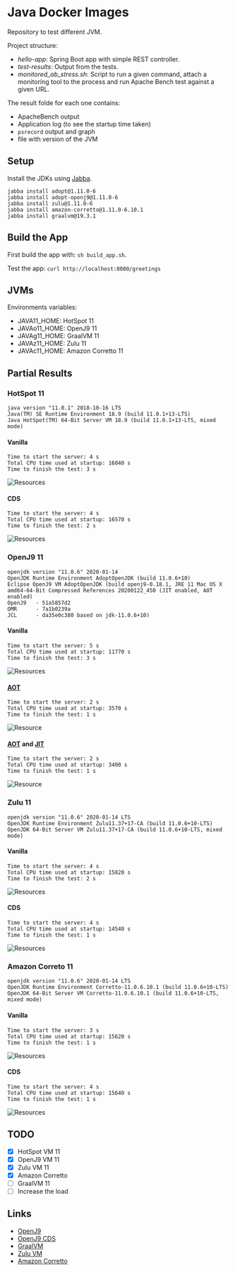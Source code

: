 # Java Docker Images

Repository to test different JVM.

Project structure:

* *hello-app*: Spring Boot app with simple REST controller.
* *test-results*: Output from the tests.
* *monitored_ab_stress.sh*: Script to run a given command, attach a monitoring tool to the process  and run Apache Bench test against a given URL.

The result folde for each one contains:

* ApacheBench output
* Application log (to see the startup time taken)
* `psrecord` output and graph
* file with version of the JVM

## Setup

Install the JDKs using [Jabba](https://github.com/shyiko/jabba).

```
jabba install adopt@1.11.0-6
jabba install adopt-openj9@1.11.0-6
jabba install zulu@1.11.0-6
jabba install amazon-corretto@1.11.0-6.10.1
jabba install graalvm@19.3.1
```

## Build the App

First build the app with: `sh build_app.sh`.

Test the app: `curl http://localhost:8080/greetings`

## JVMs

Environments variables:

* JAVA11_HOME: HotSpot 11
* JAVAo11_HOME: OpenJ9 11
* JAVAg11_HOME: GraalVM 11
* JAVAz11_HOME: Zulu 11
* JAVAc11_HOME: Amazon Corretto 11

## Partial Results

### HotSpot 11

```
java version "11.0.1" 2018-10-16 LTS
Java(TM) SE Runtime Environment 18.9 (build 11.0.1+13-LTS)
Java HotSpot(TM) 64-Bit Server VM 18.9 (build 11.0.1+13-LTS, mixed mode)
```

#### Vanilla

```
Time to start the server: 4 s
Total CPU time used at startup: 16040 s
Time to finish the test: 3 s
```

![Resources](test-results/output-hotspot-11/hotspot-11.png)

#### CDS

```
Time to start the server: 4 s
Total CPU time used at startup: 16570 s
Time to finish the test: 2 s
```

![Resources](test-results/output-hotspot-11-cds/hotspot-11-cds.png)

### OpenJ9 11

```
openjdk version "11.0.6" 2020-01-14
OpenJDK Runtime Environment AdoptOpenJDK (build 11.0.6+10)
Eclipse OpenJ9 VM AdoptOpenJDK (build openj9-0.18.1, JRE 11 Mac OS X amd64-64-Bit Compressed References 20200122_450 (JIT enabled, AOT enabled)
OpenJ9   - 51a5857d2
OMR      - 7a1b0239a
JCL      - da35e0c380 based on jdk-11.0.6+10)
```

#### Vanilla

```
Time to start the server: 5 s
Total CPU time used at startup: 11770 s
Time to finish the test: 3 s
```

![Resources](test-results/output-openj9-11/openj9-11.png)

#### [AOT](https://www.eclipse.org/openj9/docs/aot/)

```
Time to start the server: 2 s
Total CPU time used at startup: 3570 s
Time to finish the test: 1 s
```

![Resource](test-results/output-openj9-11-aot/openj9-11-aot.png)

#### [AOT](https://www.eclipse.org/openj9/docs/aot/) and [JIT](https://www.eclipse.org/openj9/docs/jit/)

```
Time to start the server: 2 s
Total CPU time used at startup: 3400 s
Time to finish the test: 1 s
```

![Resource](test-results/output-openj9-11-tuned/openj9-11-tuned.png)

### Zulu 11

```
openjdk version "11.0.6" 2020-01-14 LTS
OpenJDK Runtime Environment Zulu11.37+17-CA (build 11.0.6+10-LTS)
OpenJDK 64-Bit Server VM Zulu11.37+17-CA (build 11.0.6+10-LTS, mixed mode)
```

#### Vanilla

```
Time to start the server: 4 s
Total CPU time used at startup: 15820 s
Time to finish the test: 2 s
```

![Resources](test-results/output-zulu-11/zulu-11.png)

#### CDS

```
Time to start the server: 4 s
Total CPU time used at startup: 14540 s
Time to finish the test: 1 s
```

![Resources](test-results/output-zulu-11-cds/zulu-11-cds.png)

### Amazon Correto 11

```
openjdk version "11.0.6" 2020-01-14 LTS
OpenJDK Runtime Environment Corretto-11.0.6.10.1 (build 11.0.6+10-LTS)
OpenJDK 64-Bit Server VM Corretto-11.0.6.10.1 (build 11.0.6+10-LTS, mixed mode)
```

#### Vanilla

```
Time to start the server: 3 s
Total CPU time used at startup: 15620 s
Time to finish the test: 1 s
```

![Resources](test-results/output-corretto-11/corretto-11.png)

#### CDS

```
Time to start the server: 4 s
Total CPU time used at startup: 15640 s
Time to finish the test: 1 s
```

![Resources](test-results/output-corretto-11-cds/corretto-11-cds.png)

## TODO

* [x] HotSpot VM 11
* [x] OpenJ9 VM 11
* [x] Zulu VM 11
* [x] Amazon Corretto
* [ ] GraalVM 11
* [ ] Increase the load

## Links

* [OpenJ9](https://www.eclipse.org/openj9/)
* [OpenJ9 CDS](https://developer.ibm.com/components/java-platform/tutorials/j-class-sharing-openj9)
* [GraalVM](https://www.graalvm.org/)
* [Zulu VM](https://www.azul.com/downloads/zulu-community)
* [Amazon Corretto](https://aws.amazon.com/pt/corretto/)
